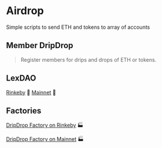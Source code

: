 # Airdrop
Simple scripts to send ETH and tokens to array of accounts

## Member DripDrop
> Register members for drips and drops of ETH or tokens.

## LexDAO 
[Rinkeby](https://rinkeby.etherscan.io/dapp/0xc878bb16537c7851606cfd4e935a7f6091028292#writeContract) 🚰 
[Mainnet](https://etherscan.io/dapp/0xb1da34fe3e512fb6aff46f27935f002957b9dd0e#writeContract) 🚰

## Factories
[DripDrop Factory on Rinkeby](https://rinkeby.etherscan.io/dapp/0x01f39bad34f5ab1f601766e3afa90b2b89114024#writeContract) 🏭

[DripDrop Factory on Mainnet](https://etherscan.io/dapp/0x7d5943dFb6fF3303728629Cf066B6D7cFb22733B#writeContract) 🏭
